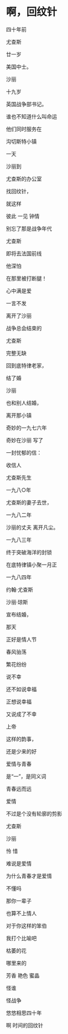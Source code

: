    

# 啊，回纹针

四十年前

尤查斯

廿一岁

美国中士。

沙丽

十九岁

英国战争部书记。

  

谁也不知道什么叫命运

  

他们同时服务在

沟切斯特小镇

一天

沙丽到

尤查斯的办公室

找回纹针，

就这样

彼此 一见 钟情

  

别忘了那是战争年代

  

尤查斯

即将去法国前线

他深怕

在那里被打断腿！

心中满是爱

一言不发

离开了沙丽

  

战争总会结束的

尤查斯

完整无缺

回到底特律老家，

结了婚

  

沙丽

也和别人结婚，

离开那小镇

  

奇妙的一九七六年

奇妙在沙丽 写了

一封忧郁的信：

收信人

尤查斯先生

  

一九八○年

尤查斯的妻子去世，

一九八二年

沙丽的丈夫 离开凡尘。

一九八三年

终于突破海洋的封锁

在底特律镇小聚一月正

  

一九八四年

约翰·尤查斯

沙丽·琼斯

宣布结婚，

那天

正好是情人节

春风骀荡

繁花纷纷

  

说不幸

还不如说幸福

正想说幸福

又说成了不幸

上帝

这样的韵事，

还是少来的好

爱情与青春

是“一”，是同义词

青春远而远

爱情

不过是个没有轮廓的剪影

  

尤查斯

沙丽

怜 惜

难说是爱情

  

为什么青春才是爱情

不懂吗

那你一辈子

也算不上情人

对于你这样的笨伯

我打个比喻吧

枯萎的花

哪里来的

芳香 艳色 蜜晶

怪谁

怪战争

  

悠悠相思四十年

啊 时间的回纹针